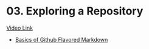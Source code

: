 # 03. Exploring a Repository

[Video Link](https://egghead.io/lessons/javascript-exploring-github)

-   [Basics of Github Flavored Markdown](https://docs.github.com/en/github/writing-on-github/basic-writing-and-formatting-syntax)

